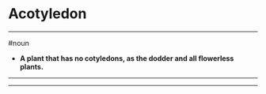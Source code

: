 # Acotyledon
---
#noun
- **A plant that has no cotyledons, as the dodder and all flowerless plants.**
---
---
